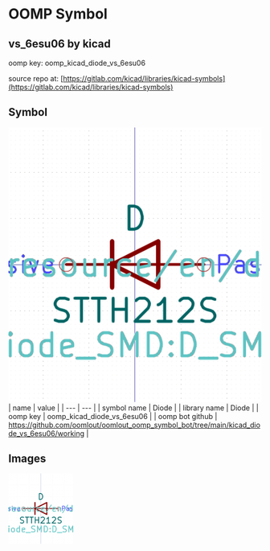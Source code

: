 # OOMP Symbol  
## vs_6esu06  by kicad  
  
oomp key: oomp_kicad_diode_vs_6esu06  
  
source repo at: [https://gitlab.com/kicad/libraries/kicad-symbols](https://gitlab.com/kicad/libraries/kicad-symbols)  
## Symbol  
  
[![working.png](working_600.png)](working.png)  
| name | value | 
| --- | --- | 
| symbol name | Diode | 
| library name | Diode | 
| oomp key | oomp_kicad_diode_vs_6esu06 | 
| oomp bot github | https://github.com/oomlout/oomlout_oomp_symbol_bot/tree/main/kicad_diode_vs_6esu06/working | 
## Images  
  
[![working.png](working_140.png)](working.png)  
